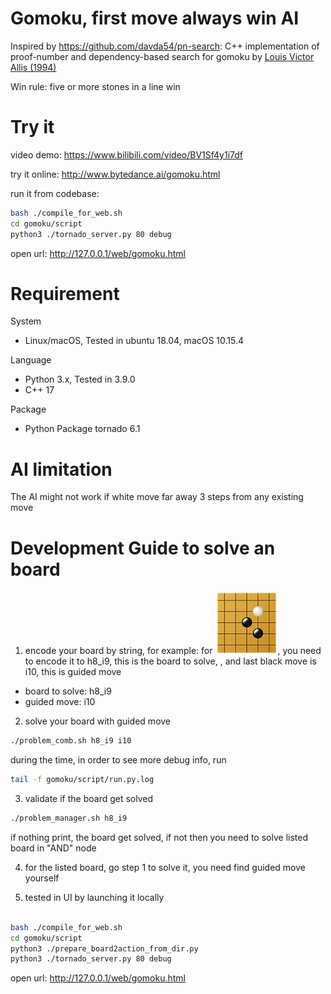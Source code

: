 # Gomoku, first move always win AI 
Inspired by https://github.com/davda54/pn-search: C++ implementation of proof-number and dependency-based search for gomoku by [Louis Victor Allis (1994)](http://fragrieu.free.fr/SearchingForSolutions.pdf)

Win rule: five or more stones in a line win

# Try it 
video demo: https://www.bilibili.com/video/BV1Sf4y1i7df

try it online: http://www.bytedance.ai/gomoku.html

run it from codebase: 
```bash
bash ./compile_for_web.sh
cd gomoku/script
python3 ./tornado_server.py 80 debug
```
open url: http://127.0.0.1/web/gomoku.html


# Requirement
System
- Linux/macOS, Tested in ubuntu 18.04, macOS 10.15.4

Language
- Python 3.x, Tested in 3.9.0
- C++ 17

Package
- Python Package tornado 6.1

# AI limitation
The AI might not work if white move far away 3 steps from any existing move

# Development Guide to solve an board
1. encode your board by string,
for example: for ![](./opennings/pu_yue.png), you need to encode it to h8_i9, 
this is the board to solve,
, and last black move is i10, this is guided move
- board to solve: h8_i9
- guided move: i10

2. solve your board with guided move
```bash
./problem_comb.sh h8_i9 i10
```

during the time, in order to see more debug info, run
```bash
tail -f gomoku/script/run.py.log
```


3. validate if the board get solved
```bash
./problem_manager.sh h8_i9
```
if nothing print, the board get solved, if not then you need to solve
listed board in "AND" node

4. for the listed board, go step 1 to solve it, you need find guided move yourself

5. tested in UI by launching it locally
```bash

bash ./compile_for_web.sh
cd gomoku/script
python3 ./prepare_board2action_from_dir.py
python3 ./tornado_server.py 80 debug
```
open url: http://127.0.0.1/web/gomoku.html